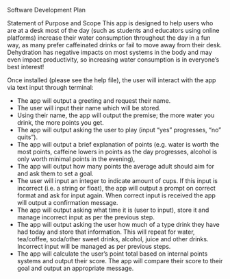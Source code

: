 Software Development Plan

Statement of Purpose and Scope
This app is designed to help users who are at a desk most of the day (such as students and educators using online platforms) increase their water consumption throughout the day in a fun way, as many prefer caffeinated drinks or fail to move away from their desk. Dehydration has negative impacts on most systems in the body and may even impact productivity, so increasing water consumption is in everyone’s best interest!

Once installed (please see the help file), the user will interact with the app via text input through terminal:
-    The app will output a greeting and request their name.
-    The user will input their name which will be stored.
-    Using their name, the app will output the premise; the more water you drink, the more points you get.
-    The app will output asking the user to play (input “yes” progresses, “no” quits”).
-    The app will output a brief explanation of points (e.g. water is worth the most points, caffeine lowers in points as the day progresses, alcohol is only worth minimal points in the evening), 
-    The app will output how many points the average adult should aim for and ask them to set a goal.
-    The user will input an integer to indicate amount of cups. If this input is incorrect (i.e. a string or float), the app will output a prompt on correct format and ask for input again. When correct input is received the app will output a confirmation message. 
-    The app will output asking what time it is (user to input), store it and manage incorrect input as per the previous step. 
-    The app will output asking the user how much of a type drink they have had today and store that information. This will repeat for water, tea/coffee, soda/other sweet drinks, alcohol, juice and other drinks. Incorrect input will be managed as per previous steps.
-    The app will calculate the user’s point total based on internal points systems and output their score. The app will compare their score to their goal and output an appropriate message.





